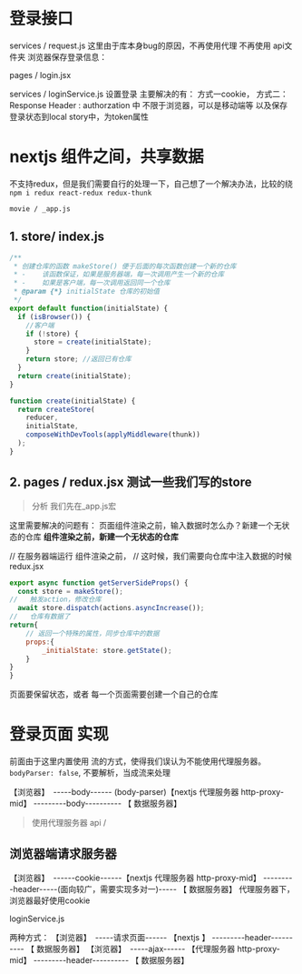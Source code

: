 # 登录接口

services / request.js
这里由于库本身bug的原因，不再使用代理
不再使用 api文件夹
浏览器保存登录信息：

pages / login.jsx

services / loginService.js 设置登录
主要解决的有：
 方式一cookie，
方式二：Response Header : authorzation 中 不限于浏览器，可以是移动端等
以及保存登录状态到local story中，为token属性

# nextjs 组件之间，共享数据 
不支持redux，但是我们需要自行的处理一下，自己想了一个解决办法，比较的绕
`npm i redux react-redux redux-thunk`


`movie / _app.js` 


## 1. store/ index.js
```js
/**
 * 创建仓库的函数 makeStore() 便于后面的每次函数创建一个新的仓库
 * -    该函数保证，如果是服务器端，每一次调用产生一个新的仓库
 * -    如果是客户端，每一次调用返回同一个仓库
 * @param {*} initialState 仓库的初始值
 */
export default function(initialState) {
  if (isBrowser()) {
    //客户端
    if (!store) {
      store = create(initialState);
    }
    return store; //返回已有仓库
  }
  return create(initialState);
}

function create(initialState) {
  return createStore(
    reducer,
    initialState,
    composeWithDevTools(applyMiddleware(thunk))
  );
}
```
## 2. pages / redux.jsx 测试一些我们写的store

> 分析
我们先在_app.js宏

这里需要解决的问题有：
页面组件渲染之前，输入数据时怎么办？新建一个无状态的仓库
**组件渲染之前，新建一个无状态的仓库**


// 在服务器端运行 组件渲染之前，
// 这时候，我们需要向仓库中注入数据的时候
redux.jsx
```js
export async function getServerSideProps() {
  const store = makeStore();
//   触发action，修改仓库
  await store.dispatch(actions.asyncIncrease());
//   仓库有数据了
return{
    // 返回一个特殊的属性，同步仓库中的数据 
    props:{
        _initialState: store.getState();
    }
}
}
```
<!-- 不管运行多少遍，client端只创建一个store -->

页面要保留状态，或者 每一个页面需要创建一个自己的仓库

# 登录页面 实现
前面由于这里内置使用 流的方式，使得我们误认为不能使用代理服务器。
`bodyParser: false`,  不要解析，当成流来处理

【浏览器】　-----body------ (body-parser)【nextjs 代理服务器 http-proxy-mid】 ---------body---------- 【 数据服务器】

> 使用代理服务器
api / 

## 浏览器端请求服务器
【浏览器】　------cookie------【nextjs 代理服务器 http-proxy-mid】 ---------header-----(面向较广，需要实现多对一)----- 【 数据服务器】
代理服务器下，浏览器最好使用cookie

loginService.js

两种方式：
【浏览器】　-----请求页面------ 【nextjs 】 ---------header---------- 【 数据服务器】
【浏览器】　-----ajax------ 【代理服务器 http-proxy-mid】 ---------header---------- 【 数据服务器】
